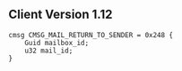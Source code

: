 ## Client Version 1.12

```rust,ignore
cmsg CMSG_MAIL_RETURN_TO_SENDER = 0x248 {
    Guid mailbox_id;    
    u32 mail_id;    
}

```
